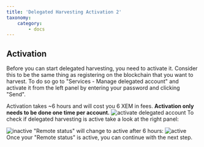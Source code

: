```yaml
---
title: 'Delegated Harvesting Activation 2'
taxonomy:
    category:
        - docs
---
```


## Activation
Before you can start delegated harvesting, you need to activate it. Consider this to be the same thing as registering on the blockchain that you want to harvest. To do so go to "Services - Manage delegated account" and activate it from the left panel by entering your password and clicking "Send".   

Activation takes ~6 hours and will cost you 6 XEM in fees. **Activation only needs to be done one time per account.**
![activate delegated account](http://imgur.com/IjYaY2O.png)
To check if delegated harvesting is active take a look at the right panel:

![inactive](http://imgur.com/WZcLKvC.png)
"Remote status" will change to active after 6 hours:
![active](http://imgur.com/O30RjPB.png)
Once your "Remote status" is active, you can continue with the next step.
